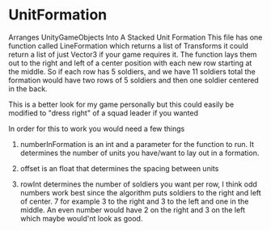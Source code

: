 # UnitFormation
Arranges UnityGameObjects Into A Stacked Unit Formation
This file has one function called LineFormation which returns a list of Transforms it could return a list of just Vector3 if your game requires it.
The function lays them out to the right and left of a center position with each new row starting at the middle. So if each row has 5 soldiers, and we have 11 soldiers total the formation would have two rows of 5 soldiers and then one soldier centered in the back.

This is a better look for my game personally but this could easily be modified to "dress right" of a squad leader if you wanted

In order for this to work you would need a few things
1. numberInFormation is an int and a parameter for the function to run. It determines the number of units you have/want to lay out in a formation.

2. offset is an float that determines the spacing between units

3. rowInt determines the number of soldiers you want per row, I think odd numbers work best since the algorithm puts soldiers to the right and left of center. 7 for example 3 to the right and 3 to the left and one in the middle. An even number would have 2 on the right and 3 on the left which maybe would'nt look as good.
